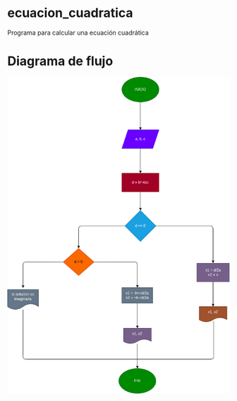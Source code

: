 # ecuacion_cuadratica
Programa para calcular una ecuación cuadrática

# Diagrama de flujo

![Diagrama de flujo](diagrama.png "Diagrama de flujo")